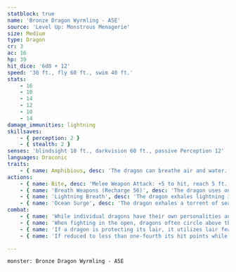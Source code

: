 ```yaml
---
statblock: true
name: 'Bronze Dragon Wyrmling - A5E'
source: 'Level Up: Monstrous Menagerie'
size: Medium
type: Dragon
cr: 3
ac: 16
hp: 39
hit_dice: '6d8 + 12'
speed: '30 ft., fly 60 ft., swim 40 ft.'
stats:
    - 16
    - 10
    - 14
    - 12
    - 10
    - 14
damage_immunities: lightning
skillsaves:
    - { perception: 2 }
    - { stealth: 2 }
senses: 'blindsight 10 ft., darkvision 60 ft., passive Perception 12'
languages: Draconic
traits:
    - { name: Amphibious, desc: 'The dragon can breathe air and water.' }
actions:
    - { name: Bite, desc: 'Melee Weapon Attack: +5 to hit, reach 5 ft., one target. Hit: 14 (2d10 + 3) piercing damage.' }
    - { name: 'Breath Weapons (Recharge 56)', desc: 'The dragon uses one of the following breath weapons:' }
    - { name: 'Lightning Breath', desc: 'The dragon exhales lightning in a 30-foot-long, 5-foot-wide line. Each creature in the area makes a DC 12 Dexterity saving throw, taking 16 (3d10) lightning damage on a failed save or half damage on a success.' }
    - { name: 'Ocean Surge', desc: 'The dragon exhales a torrent of seawater in a 30-foot cone. Each creature in the area must succeed on a DC 12 Strength saving throw or be pushed 15 feet away from the dragon.' }
combat:
    - { name: 'While individual dragons have their own personalities and tactics, most rely heavily on their breath weapons', desc: 'They use them whenever they can, preferably from maximum distance and while flying above their enemies.' }
    - { name: 'When fighting in the open, dragons often circle above their enemies as they wait for their breath weapons to recharge', desc: "They only close to melee if their enemies deal significant damage with ranged attacks, or if they can savage an enemy cut off from its allies. Once bloodied, dragons become more aggressive, attacking with bite and claws when their breath weapons aren't available." }
    - { name: 'If a dragon is protecting its lair, it utilizes lair features, traps, allies, and architecture such as escape tunnels to keep up a hit-and-run fight, reappearing only when it has a fully-recharged breath weapon', desc: 'If the dragon is forced into melee combat, it uses its bite and claws against a single foe. If it has legendary actions like Roar and Wing Attack, it uses them to disperse its other enemies.' }
    - { name: 'If reduced to less than one-fourth its hit points while fighting in the open, a dragon flies away', desc: 'However, it fights to the death to defend its lair, unless it can regain the upper hand through tricks or bargains.' }

---
```

```statblock
monster: Bronze Dragon Wyrmling - A5E
```
